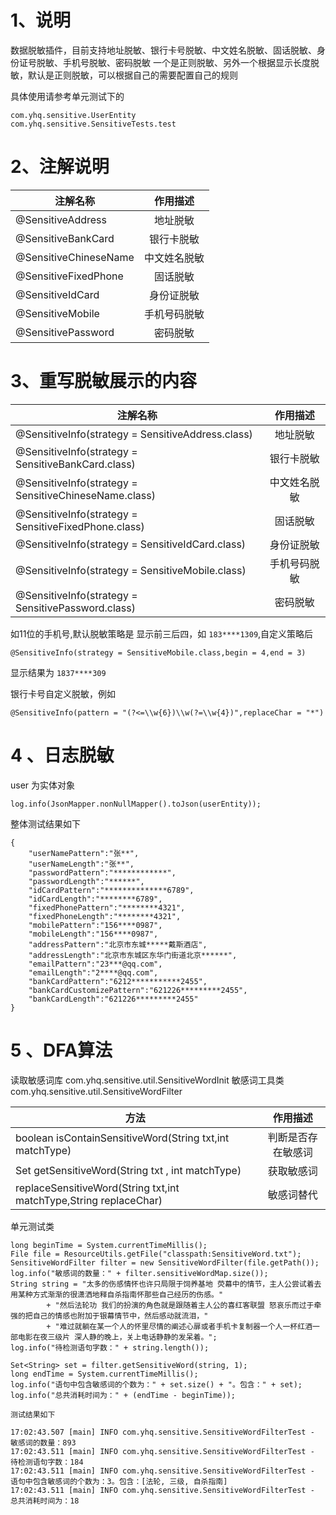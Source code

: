 # 1、说明
数据脱敏插件，目前支持地址脱敏、银行卡号脱敏、中文姓名脱敏、固话脱敏、身份证号脱敏、手机号脱敏、密码脱敏
一个是正则脱敏、另外一个根据显示长度脱敏，默认是正则脱敏，可以根据自己的需要配置自己的规则

具体使用请参考单元测试下的
```
com.yhq.sensitive.UserEntity
com.yhq.sensitive.SensitiveTests.test
```

# 2、注解说明

|注解名称|作用描述|
| --------| :----: |
|@SensitiveAddress|地址脱敏|
|@SensitiveBankCard|银行卡脱敏|
|@SensitiveChineseName|中文姓名脱敏|
|@SensitiveFixedPhone|固话脱敏|
|@SensitiveIdCard|身份证脱敏|
|@SensitiveMobile|手机号码脱敏|
|@SensitivePassword|密码脱敏|

# 3、重写脱敏展示的内容

|注解名称|作用描述|
| --------| :----: |
|@SensitiveInfo(strategy = SensitiveAddress.class)|地址脱敏|
|@SensitiveInfo(strategy = SensitiveBankCard.class)|银行卡脱敏|
|@SensitiveInfo(strategy = SensitiveChineseName.class)|中文姓名脱敏|
|@SensitiveInfo(strategy = SensitiveFixedPhone.class)|固话脱敏|
|@SensitiveInfo(strategy = SensitiveIdCard.class)|身份证脱敏|
|@SensitiveInfo(strategy = SensitiveMobile.class)|手机号码脱敏|
|@SensitiveInfo(strategy = SensitivePassword.class)|密码脱敏|

如11位的手机号,默认脱敏策略是 显示前三后四，如 `183****1309`,自定义策略后
```
@SensitiveInfo(strategy = SensitiveMobile.class,begin = 4,end = 3)
```
显示结果为  `1837****309`


银行卡号自定义脱敏，例如
```
@SensitiveInfo(pattern = "(?<=\\w{6})\\w(?=\\w{4})",replaceChar = "*")
```

# 4 、日志脱敏

user 为实体对象
```
log.info(JsonMapper.nonNullMapper().toJson(userEntity));
```

整体测试结果如下

```
{
    "userNamePattern":"张**",
    "userNameLength":"张**",
    "passwordPattern":"************",
    "passwordLength":"******",
    "idCardPattern":"**************6789",
    "idCardLength":"********6789",
    "fixedPhonePattern":"********4321",
    "fixedPhoneLength":"********4321",
    "mobilePattern":"156****0987",
    "mobileLength":"156****0987",
    "addressPattern":"北京市东城*****戴斯酒店",
    "addressLength":"北京市东城区东华门街道北京******",
    "emailPattern":"23***@qq.com",
    "emailLength":"2****@qq.com",
    "bankCardPattern":"6212***********2455",
    "bankCardCustomizePattern":"621226*********2455",
    "bankCardLength":"621226*********2455"
}
```

# 5 、DFA算法

读取敏感词库 com.yhq.sensitive.util.SensitiveWordInit
敏感词工具类 com.yhq.sensitive.util.SensitiveWordFilter

|方法|作用描述|
| --------| :----: |
|boolean isContainSensitiveWord(String txt,int matchType)|判断是否存在敏感词|
|Set<String> getSensitiveWord(String txt , int matchType)|获取敏感词|
|replaceSensitiveWord(String txt,int matchType,String replaceChar)|敏感词替代|

单元测试类
```
long beginTime = System.currentTimeMillis();
File file = ResourceUtils.getFile("classpath:SensitiveWord.txt");
SensitiveWordFilter filter = new SensitiveWordFilter(file.getPath());
log.info("敏感词的数量：" + filter.sensitiveWordMap.size());
String string = "太多的伤感情怀也许只局限于饲养基地 荧幕中的情节，主人公尝试着去用某种方式渐渐的很潇洒地释自杀指南怀那些自己经历的伤感。"
        + "然后法轮功 我们的扮演的角色就是跟随着主人公的喜红客联盟 怒哀乐而过于牵强的把自己的情感也附加于银幕情节中，然后感动就流泪，"
        + "难过就躺在某一个人的怀里尽情的阐述心扉或者手机卡复制器一个人一杯红酒一部电影在夜三级片 深人静的晚上，关上电话静静的发呆着。";
log.info("待检测语句字数：" + string.length());

Set<String> set = filter.getSensitiveWord(string, 1);
long endTime = System.currentTimeMillis();
log.info("语句中包含敏感词的个数为：" + set.size() + "。包含：" + set);
log.info("总共消耗时间为：" + (endTime - beginTime));

测试结果如下

17:02:43.507 [main] INFO com.yhq.sensitive.SensitiveWordFilterTest - 敏感词的数量：893
17:02:43.511 [main] INFO com.yhq.sensitive.SensitiveWordFilterTest - 待检测语句字数：184
17:02:43.511 [main] INFO com.yhq.sensitive.SensitiveWordFilterTest - 语句中包含敏感词的个数为：3。包含：[法轮, 三级, 自杀指南]
17:02:43.511 [main] INFO com.yhq.sensitive.SensitiveWordFilterTest - 总共消耗时间为：18
```
